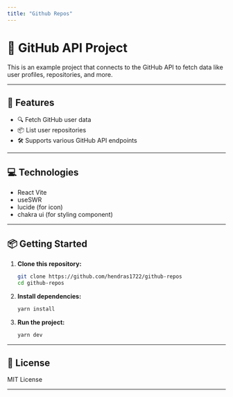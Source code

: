 ```yaml
---
title: "Github Repos"
---
```


# 🚀 GitHub API Project

This is an example project that connects to the GitHub API to fetch data like user profiles, repositories, and more.

---

## 📝 Features

* 🔍 Fetch GitHub user data
* 📦 List user repositories
* 🛠️ Supports various GitHub API endpoints

---

## 💻 Technologies

* React Vite
* useSWR
* lucide (for icon)
* chakra ui (for styling component)

---

## 📦 Getting Started

1. **Clone this repository:**

   ```bash
   git clone https://github.com/hendras1722/github-repos
   cd github-repos
   ```

2. **Install dependencies:**

   ```bash
   yarn install
   ```

3. **Run the project:**

   ```bash
   yarn dev
   ```
   
---

## 📄 License

MIT License

---